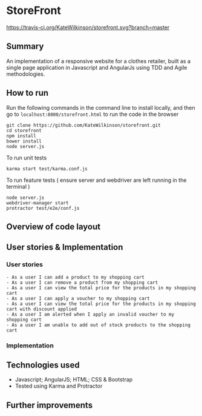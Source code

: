 # StoreFront

https://travis-ci.org/KateWilkinson/storefront.svg?branch=master

## Summary

An implementation of a responsive website for a clothes retailer, built as a single page application in Javascript and AngularJs using TDD and Agile methodologies.

## How to run

Run the following commands in the command line to install locally, and then go to ```localhost:8000/storefront.html``` to run the code in the browser

```
git clone https://github.com/KateWilkinson/storefront.git
cd storefront
npm install
bower install
node server.js

```

To run unit tests

```
karma start test/karma.conf.js
```

To run feature tests ( ensure server and webdriver are left running in the terminal )

```
node server.js
webdriver-manager start
protractor test/e2e/conf.js
```

## Overview of code layout

## User stories & Implementation

### User stories
```
- As a user I can add a product to my shopping cart
- As a user I can remove a product from my shopping cart
- As a user I can view the total price for the products in my shopping cart
- As a user I can apply a voucher to my shopping cart
- As a user I can view the total price for the products in my shopping cart with discount applied
- As a user I am alerted when I apply an invalid voucher to my shopping cart
- As a user I am unable to add out of stock products to the shopping cart
```

### Implementation


## Technologies used

* Javascript; AngularJS; HTML; CSS & Bootstrap
* Tested using Karma and Protractor

## Further improvements
